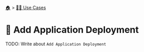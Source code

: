 <!--startTocHeader-->
[🏠](../README.md) > [👷🏽 Use Cases](README.md)
# 🚢 Add Application Deployment
<!--endTocHeader-->

TODO: Write about `Add Application Deployment`

<!--startTocSubTopic-->
<!--endTocSubTopic-->